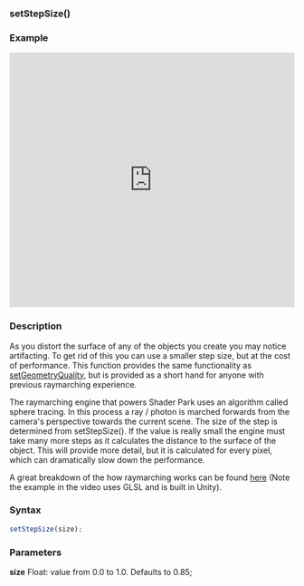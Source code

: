 ### setStepSize()

### Example

<iframe width="100%" height="450px" src="https://shaderpark.com/sculpture/-M2aYDh1dNIjNlCg8HLr?example=true&embed=true" frameborder="0"></iframe>

### Description

As you distort the surface of any of the objects you create you may notice artifacting. To get rid of this you can use a smaller step size, but at the cost of performance. This function provides the same functionality as [setGeometryQuality](/references-js/global-settings/setGeometryQuality.html), but is provided as a short hand for anyone with previous raymarching experience.

The raymarching engine that powers Shader Park uses an algorithm called sphere tracing. In this process a ray / photon is marched forwards from the camera's perspective towards the current scene. The size of the step is determined from setStepSize(). If the value is really small the engine must take many more steps as it calculates the distance to the surface of the object. This will provide more detail, but it is calculated for every pixel, which can dramatically slow down the performance.

A great breakdown of the how raymarching works can be found [here](https://www.youtube.com/watch?v=Cp5WWtMoeKg) (Note the example in the video uses GLSL and is built in Unity).


### Syntax
```js
setStepSize(size);
```

### Parameters
**size** Float: value from 0.0 to 1.0. Defaults to 0.85;
